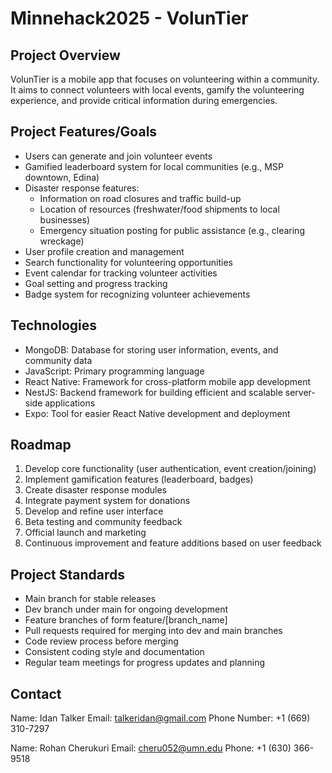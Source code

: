 # Minnehack2025 - VolunTier

## Project Overview
VolunTier is a mobile app that focuses on volunteering within a community. It aims to connect volunteers with local events, gamify the volunteering experience, and provide critical information during emergencies.

## Project Features/Goals
- Users can generate and join volunteer events
- Gamified leaderboard system for local communities (e.g., MSP downtown, Edina)
- Disaster response features:
  - Information on road closures and traffic build-up
  - Location of resources (freshwater/food shipments to local businesses)
  - Emergency situation posting for public assistance (e.g., clearing wreckage)
- User profile creation and management
- Search functionality for volunteering opportunities
- Event calendar for tracking volunteer activities
- Goal setting and progress tracking
- Badge system for recognizing volunteer achievements

## Technologies
- MongoDB: Database for storing user information, events, and community data
- JavaScript: Primary programming language
- React Native: Framework for cross-platform mobile app development
- NestJS: Backend framework for building efficient and scalable server-side applications
- Expo: Tool for easier React Native development and deployment

## Roadmap
1. Develop core functionality (user authentication, event creation/joining)
2. Implement gamification features (leaderboard, badges)
3. Create disaster response modules
4. Integrate payment system for donations
5. Develop and refine user interface
6. Beta testing and community feedback
7. Official launch and marketing
8. Continuous improvement and feature additions based on user feedback

## Project Standards
- Main branch for stable releases
- Dev branch under main for ongoing development
- Feature branches of form feature/[branch_name]
- Pull requests required for merging into dev and main branches
- Code review process before merging
- Consistent coding style and documentation
- Regular team meetings for progress updates and planning

## Contact
Name: Idan Talker
Email: talkeridan@gmail.com
Phone Number: +1 (669) 310-7297

Name: Rohan Cherukuri
Email: cheru052@umn.edu
Phone: +1 (630) 366-9518

